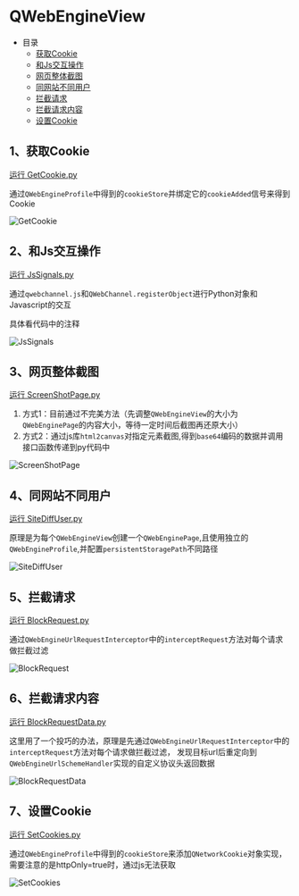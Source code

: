# QWebEngineView

- 目录
  - [获取Cookie](#1获取Cookie)
  - [和Js交互操作](#2和Js交互操作)
  - [网页整体截图](#3网页整体截图)
  - [同网站不同用户](#4同网站不同用户)
  - [拦截请求](#5拦截请求)
  - [拦截请求内容](#6拦截请求内容)
  - [设置Cookie](#7设置Cookie)

## 1、获取Cookie

[运行 GetCookie.py](GetCookie.py)

通过`QWebEngineProfile`中得到的`cookieStore`并绑定它的`cookieAdded`信号来得到Cookie

![GetCookie](ScreenShot/GetCookie.png)

## 2、和Js交互操作

[运行 JsSignals.py](JsSignals.py)

通过`qwebchannel.js`和`QWebChannel.registerObject`进行Python对象和Javascript的交互

具体看代码中的注释

![JsSignals](ScreenShot/JsSignals.gif)

## 3、网页整体截图

[运行 ScreenShotPage.py](ScreenShotPage.py)

1. 方式1：目前通过不完美方法（先调整`QWebEngineView`的大小为`QWebEnginePage`的内容大小，等待一定时间后截图再还原大小）
2. 方式2：通过js库`html2canvas`对指定元素截图,得到`base64`编码的数据并调用接口函数传递到py代码中

![ScreenShotPage](ScreenShot/ScreenShotPage.gif)

## 4、同网站不同用户

[运行 SiteDiffUser.py](SiteDiffUser.py)

原理是为每个`QWebEngineView`创建一个`QWebEnginePage`,且使用独立的`QWebEngineProfile`,并配置`persistentStoragePath`不同路径

![SiteDiffUser](ScreenShot/SiteDiffUser.gif)

## 5、拦截请求

[运行 BlockRequest.py](BlockRequest.py)

通过`QWebEngineUrlRequestInterceptor`中的`interceptRequest`方法对每个请求做拦截过滤

![BlockRequest](ScreenShot/BlockRequest.gif)

## 6、拦截请求内容

[运行 BlockRequestData.py](BlockRequestData.py)

这里用了一个投巧的办法，原理是先通过`QWebEngineUrlRequestInterceptor`中的`interceptRequest`方法对每个请求做拦截过滤，
发现目标url后重定向到`QWebEngineUrlSchemeHandler`实现的自定义协议头返回数据

![BlockRequestData](ScreenShot/BlockRequestData.png)

## 7、设置Cookie

[运行 SetCookies.py](SetCookies.py)

通过`QWebEngineProfile`中得到的`cookieStore`来添加`QNetworkCookie`对象实现，
需要注意的是httpOnly=true时，通过js无法获取

![SetCookies](ScreenShot/SetCookies.png)
